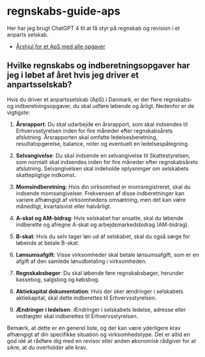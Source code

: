 # regnskabs-guide-aps

Her har jeg brugt ChatGPT 4 til at få styr på regnskab og revision i et anparts selskab.

- [Årshjul for et ApS med alle opgaver](kalender.md)

## Hvilke regnskabs og indberetningsopgaver har jeg i løbet af året hvis jeg driver et anpartsselskab?

Hvis du driver et anpartsselskab (ApS) i Danmark, er der flere regnskabs- og indberetningsopgaver, du skal udføre løbende og årligt. Nedenfor er de vigtigste:

1. **Årsrapport**: Du skal udarbejde en årsrapport, som skal indsendes til Erhvervsstyrelsen inden for fire måneder efter regnskabsårets afslutning. Årsrapporten skal omfatte ledelsesberetning, resultatopgørelse, balance, noter og eventuelt en ledelsespåtegning. 

2. **Selvangivelse**: Du skal indsende en selvangivelse til Skattestyrelsen, som normalt skal indsendes inden for fire måneder efter regnskabsårets afslutning. Selvangivelsen skal indeholde oplysninger om selskabets skattepligtige indkomst.

3. **Momsindberetning**: Hvis din virksomhed er momsregistreret, skal du indsende momsangivelser. Frekvensen af disse indberetninger kan variere afhængigt af virksomhedens omsætning, men det kan være månedligt, kvartalsvist eller halvårligt.

4. **A-skat og AM-bidrag**: Hvis selskabet har ansatte, skal du løbende indberette og afregne A-skat og arbejdsmarkedsbidrag (AM-bidrag).

5. **B-skat**: Hvis du selv tager løn ud af selskabet, skal du også sørge for løbende at betale B-skat.

6. **Lønsumsafgift**: Visse virksomheder skal betale lønsumsafgift, som er en afgift af den samlede lønudbetaling i virksomheden.

7. **Regnskabsbøger**: Du skal løbende føre regnskabsbøger, herunder kassebog, salgsbog og købsbog.

8. **Aktiekapital dokumentation**: Hvis der sker ændringer i selskabets aktiekapital, skal dette indberettes til Erhvervsstyrelsen.

9. **Ændringer i ledelsen**: Ændringer i selskabets ledelse, adresse eller vedtægter skal indberettes til Erhvervsstyrelsen.

Bemærk, at dette er en generel liste, og der kan være yderligere krav afhængigt af din specifikke situation og virksomhedstype. Det er altid en god idé at rådføre dig med en revisor eller anden økonomisk rådgiver for at sikre, at du overholder alle krav.
